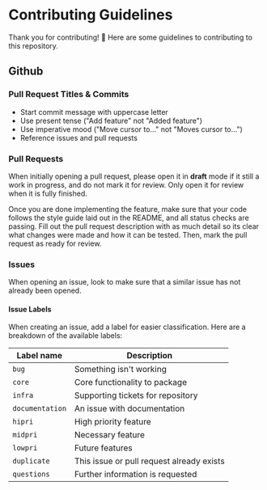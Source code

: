 # Contributing Guidelines

Thank you for contributing! :tada: Here are some guidelines to contributing to this repository.

## Github

### Pull Request Titles & Commits

- Start commit message with uppercase letter
- Use present tense ("Add feature" not "Added feature")
- Use imperative mood ("Move cursor to..." not "Moves cursor to...")
- Reference issues and pull requests

### Pull Requests

When initially opening a pull request, please open it in **draft** mode if it still a work in progress, and do not mark it for review. Only open it for review when it is fully finished.

Once you are done implementing the feature, make sure that your code follows the style guide laid out in the README, and all status checks are passing. Fill out the pull request description with as much detail so its clear what changes were made and how it can be tested. Then, mark the pull request as ready for review.

### Issues

When opening an issue, look to make sure that a similar issue has not already been opened.

#### Issue Labels

When creating an issue, add a label for easier classification. Here are a breakdown of the available labels:

| Label name      | Description                               |
| --------------- | ----------------------------------------- |
| `bug`           | Something isn't working                   |
| `core`          | Core functionality to package             |
| `infra`         | Supporting tickets for repository         |
| `documentation` | An issue with documentation               |
| `hipri`         | High priority feature                     |
| `midpri`        | Necessary feature                         |
| `lowpri`        | Future features                           |
| `duplicate`     | This issue or pull request already exists |
| `questions`     | Further information is requested          |